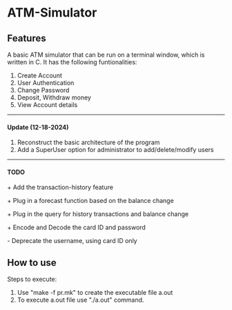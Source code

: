 # ATM-Simulator

## Features
A basic ATM simulator that can be run on a terminal window, which is written in C. It has the following funtionalities:
1. Create Account
2. User Authentication
3. Change Password
4. Deposit, Withdraw money
5. View Account details

---
#### Update (12-18-2024)
1. Reconstruct the basic architecture of the program
2. Add a SuperUser option for administrator to add/delete/modify users

---
#### TODO
\+ Add the transaction-history feature

\+ Plug in a forecast function based on the balance change

\+ Plug in the query for history transactions and balance change

\+ Encode and Decode the card ID and password

\- Deprecate the username, using card ID only

## How to use
Steps to execute:
1. Use "make -f pr.mk" to create the executable file a.out
2. To execute a.out file use "./a.out" command.
